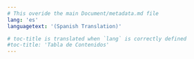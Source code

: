 ```yaml
---
# This overide the main Document/metadata.md file
lang: 'es'
languagetext: '(Spanish Translation)'

# toc-title is translated when `lang` is correctly defined
#toc-title: 'Tabla de Contenidos'
---
```

